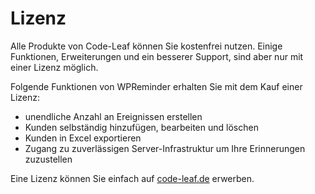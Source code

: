 # Lizenz

Alle Produkte von Code-Leaf können Sie kostenfrei nutzen. Einige Funktionen,
Erweiterungen und ein besserer Support, sind aber nur mit einer Lizenz möglich.

Folgende Funktionen von WPReminder erhalten Sie mit dem Kauf einer Lizenz:

- unendliche Anzahl an Ereignissen erstellen
- Kunden selbständig hinzufügen, bearbeiten und löschen
- Kunden in Excel exportieren
- Zugang zu zuverlässigen Server-Infrastruktur um Ihre Erinnerungen zuzustellen

Eine Lizenz können Sie einfach auf [code-leaf.de](https://code-leaf.de) erwerben.
